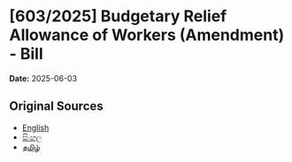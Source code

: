 # [603/2025] Budgetary Relief Allowance of Workers (Amendment) - Bill

**Date:** 2025-06-03

## Original Sources

- [English](https://documents.gov.lk/view/bills/2025/6/603-2025_E.pdf)
- [සිංහල](https://documents.gov.lk/view/bills/2025/6/603-2025_S.pdf)
- [தமிழ்](https://documents.gov.lk/view/bills/2025/6/603-2025_T.pdf)
